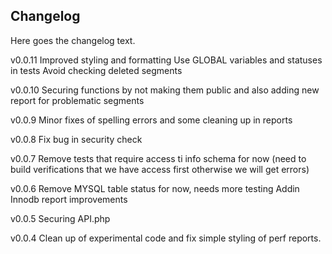 ## Changelog

Here goes the changelog text.

v0.0.11
Improved styling and formatting
Use GLOBAL variables and statuses in tests
Avoid checking deleted segments

v0.0.10
Securing functions by not making them public and also adding new report for problematic segments

v0.0.9
Minor fixes of spelling errors and some cleaning up in reports

v0.0.8
Fix bug in security check

v0.0.7
Remove tests that require access ti info schema for now (need to build verifications that we have access first otherwise we will get errors)

v0.0.6
Remove MYSQL table status for now, needs more testing
Addin Innodb report improvements

v0.0.5
Securing API.php

v0.0.4
Clean up of experimental code and fix simple styling of perf reports.

